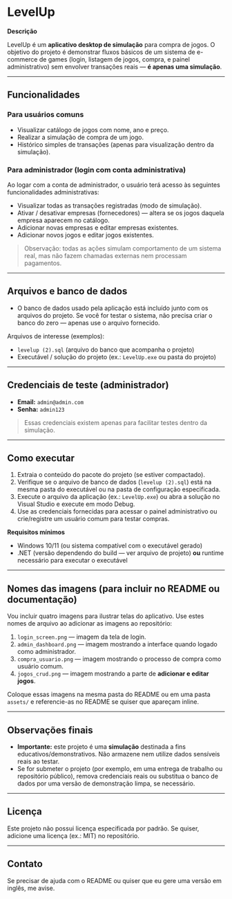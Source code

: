 # LevelUp

**Descrição**

LevelUp é um **aplicativo desktop de simulação** para compra de jogos. O objetivo do projeto é demonstrar fluxos básicos de um sistema de e-commerce de games (login, listagem de jogos, compra, e painel administrativo) sem envolver transações reais — **é apenas uma simulação**.

---

## Funcionalidades

### Para usuários comuns

* Visualizar catálogo de jogos com nome, ano e preço.
* Realizar a simulação de compra de um jogo.
* Histórico simples de transações (apenas para visualização dentro da simulação).

### Para administrador (login com conta administrativa)

Ao logar com a conta de administrador, o usuário terá acesso às seguintes funcionalidades administrativas:

* Visualizar todas as transações registradas (modo de simulação).
* Ativar / desativar empresas (fornecedores) — altera se os jogos daquela empresa aparecem no catálogo.
* Adicionar novas empresas e editar empresas existentes.
* Adicionar novos jogos e editar jogos existentes.

> Observação: todas as ações simulam comportamento de um sistema real, mas não fazem chamadas externas nem processam pagamentos.

---

## Arquivos e banco de dados

* O banco de dados usado pela aplicação está incluído junto com os arquivos do projeto. Se você for testar o sistema, não precisa criar o banco do zero — apenas use o arquivo fornecido.

Arquivos de interesse (exemplos):

* `levelup (2).sql` (arquivo do banco que acompanha o projeto)
* Executável / solução do projeto (ex.: `LevelUp.exe` ou pasta do projeto)

---

## Credenciais de teste (administrador)

* **Email:** `admin@admin.com`
* **Senha:** `admin123`

> Essas credenciais existem apenas para facilitar testes dentro da simulação.

---

## Como executar

1. Extraia o conteúdo do pacote do projeto (se estiver compactado).
2. Verifique se o arquivo de banco de dados (`levelup (2).sql`) está na mesma pasta do executável ou na pasta de configuração especificada.
3. Execute o arquivo da aplicação (ex.: `LevelUp.exe`) ou abra a solução no Visual Studio e execute em modo Debug.
4. Use as credenciais fornecidas para acessar o painel administrativo ou crie/registre um usuário comum para testar compras.

**Requisitos mínimos**

* Windows 10/11 (ou sistema compatível com o executável gerado)
* .NET (versão dependendo do build — ver arquivo de projeto) **ou** runtime necessário para executar o executável

---

## Nomes das imagens (para incluir no README ou documentação)

Vou incluir quatro imagens para ilustrar telas do aplicativo. Use estes nomes de arquivo ao adicionar as imagens ao repositório:

1. `login_screen.png` — imagem da tela de login.
2. `admin_dashboard.png` — imagem mostrando a interface quando logado como administrador.
3. `compra_usuario.png` — imagem mostrando o processo de compra como usuário comum.
4. `jogos_crud.png` — imagem mostrando a parte de **adicionar e editar jogos**.

Coloque essas imagens na mesma pasta do README ou em uma pasta `assets/` e referencie-as no README se quiser que apareçam inline.

---

## Observações finais

* **Importante:** este projeto é uma **simulação** destinada a fins educativos/demonstrativos. Não armazene nem utilize dados sensíveis reais ao testar.
* Se for submeter o projeto (por exemplo, em uma entrega de trabalho ou repositório público), remova credenciais reais ou substitua o banco de dados por uma versão de demonstração limpa, se necessário.

---

## Licença

Este projeto não possui licença especificada por padrão. Se quiser, adicione uma licença (ex.: MIT) no repositório.

---

## Contato

Se precisar de ajuda com o README ou quiser que eu gere uma versão em inglês, me avise.

